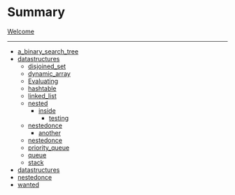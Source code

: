 # Summary

[Welcome](README.md)

----
* [a_binary_search_tree](a_binary_search_tree.md)
* [datastructures](datastructures.md)
	* [disjoined_set](datastructures/disjoined_set.md)
	* [dynamic_array](datastructures/dynamic_array.md)
	* [Evaluating](datastructures/Evaluating.md)
	* [hashtable](datastructures/hashtable.md)
	* [linked_list](datastructures/linked_list.md)
	* [nested]()
		* [inside]()
			* [testing](datastructures/nested/inside/testing.md)
	* [nestedonce](datastructures/nestedonce.md)
		* [another](datastructures/nestedonce/another.md)
	* [nestedonce](datastructures/nestedonce.md)
	* [priority_queue](datastructures/priority_queue.md)
	* [queue](datastructures/queue.md)
	* [stack](datastructures/stack.md)
* [datastructures](datastructures.md)
* [nestedonce](nestedonce.md)
* [wanted](wanted.md)